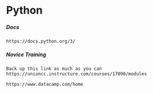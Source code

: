 # Python

##### Docs

```
https://docs.python.org/3/
```

##### Novice Training

```
Back up this link as much as you can
https://unioncc.instructure.com/courses/17090/modules

https://www.datacamp.com/home
```




